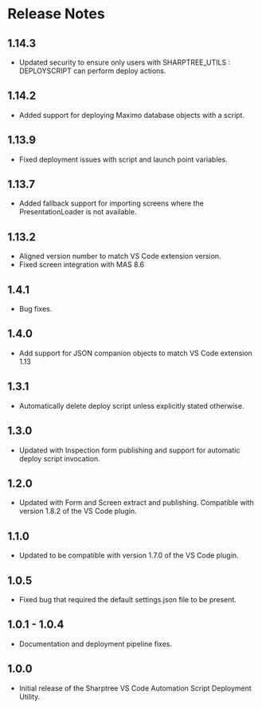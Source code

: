 # Release Notes
## 1.14.3
- Updated security to ensure only users with SHARPTREE_UTILS : DEPLOYSCRIPT can perform deploy actions.
  
## 1.14.2
- Added support for deploying Maximo database objects with a script.
  
## 1.13.9
- Fixed deployment issues with script and launch point variables.
  
## 1.13.7
- Added fallback support for importing screens where the PresentationLoader is not available.
  
## 1.13.2
- Aligned version number to match VS Code extension version.
- Fixed screen integration with MAS 8.6

## 1.4.1
- Bug fixes.

## 1.4.0
- Add support for JSON companion objects to match VS Code extension 1.13

## 1.3.1
- Automatically delete deploy script unless explicitly stated otherwise.

## 1.3.0
- Updated with Inspection form publishing and support for automatic deploy script invocation.

## 1.2.0
- Updated with Form and Screen extract and publishing. Compatible with version 1.8.2 of the VS Code plugin.

## 1.1.0
- Updated to be compatible with version 1.7.0 of the VS Code plugin.
  
## 1.0.5 
- Fixed bug that required the default settings.json file to be present.

## 1.0.1 - 1.0.4 
- Documentation and deployment pipeline fixes.

## 1.0.0
- Initial release of the Sharptree VS Code Automation Script Deployment Utility.